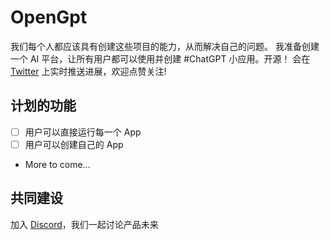 # OpenGpt

我们每个人都应该具有创建这些项目的能力，从而解决自己的问题。
我准备创建一个 AI 平台，让所有用户都可以使用并创建 #ChatGPT 小应用。开源！
会在 [Twitter](https://twitter.com/EclipsePrayer) 上实时推送进展，欢迎点赞关注!


## 计划的功能

- [ ] 用户可以直接运行每一个 App
- [ ] 用户可以创建自己的 App
- More to come...

## 共同建设

加入 [Discord](https://discord.gg/84J7aMyyCG)，我们一起讨论产品未来
